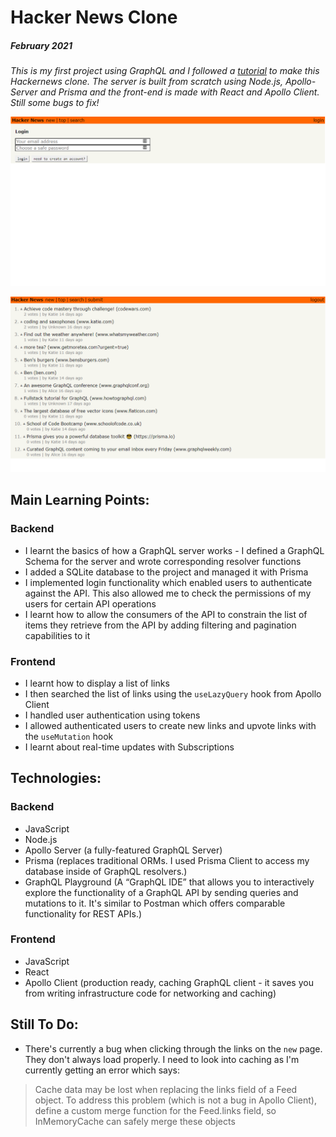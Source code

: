 # Hacker News Clone

##### February 2021

_This is my first project using GraphQL and I followed a [tutorial](https://www.howtographql.com) to make this Hackernews clone. The server is built from scratch using Node.js, Apollo-Server and Prisma and the front-end is made with React and Apollo Client. Still some bugs to fix!_

![Sign in Page on Hacker News](./Images/login-page.PNG)

![Top Page on Hacker News](./Images/top-stories.PNG)

## Main Learning Points:

### Backend

- I learnt the basics of how a GraphQL server works - I defined a GraphQL Schema for the server and wrote corresponding resolver functions
- I added a SQLite database to the project and managed it with Prisma
- I implemented login functionality which enabled users to authenticate against the API. This also allowed me to check the permissions of my users for certain API operations
- I learnt how to allow the consumers of the API to constrain the list of items they retrieve from the API by adding filtering and pagination capabilities to it

### Frontend

- I learnt how to display a list of links
- I then searched the list of links using the `useLazyQuery` hook from Apollo Client
- I handled user authentication using tokens
- I allowed authenticated users to create new links and upvote links with the `useMutation` hook
- I learnt about real-time updates with Subscriptions

## Technologies:

### Backend

- JavaScript
- Node.js
- Apollo Server (a fully-featured GraphQL Server)
- Prisma (replaces traditional ORMs. I used Prisma Client to access my database inside of GraphQL resolvers.)
- GraphQL Playground (A “GraphQL IDE” that allows you to interactively explore the functionality of a GraphQL API by sending queries and mutations to it. It's similar to Postman which offers comparable functionality for REST APIs.)

### Frontend

- JavaScript
- React
- Apollo Client (production ready, caching GraphQL client - it saves you from writing infrastructure code for networking and caching)

## Still To Do:

- There's currently a bug when clicking through the links on the `new` page. They don't always load properly. I need to look into caching as I'm currently getting an error which says:

> Cache data may be lost when replacing the links field of a Feed object. To address this problem (which is not a bug in Apollo Client), define a custom merge function for the Feed.links field, so InMemoryCache can safely merge these objects
